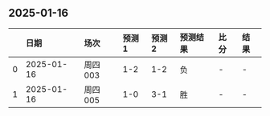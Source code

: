 

## 2025-01-16

|    | 日期       | 场次    | 预测1   | 预测2   | 预测结果   | 比分   | 结果   |
|---:|:-----------|:--------|:--------|:--------|:-----------|:-------|:-------|
|  0 | 2025-01-16 | 周四003 | 1-2     | 1-2     | 负         | -      | -      |
|  1 | 2025-01-16 | 周四005 | 1-0     | 3-1     | 胜         | -      | -      |


